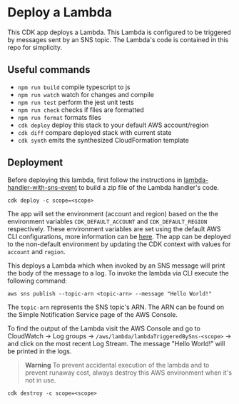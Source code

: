 # Deploy a Lambda

This CDK app deploys a Lambda. This Lambda is configured to be triggered by messages sent by an SNS topic. The Lambda's code is contained in this repo for simplicity.

## Useful commands

- `npm run build` compile typescript to js
- `npm run watch` watch for changes and compile
- `npm run test` perform the jest unit tests
- `npm run check` checks if files are formatted
- `npm run format` formats files
- `cdk deploy` deploy this stack to your default AWS account/region
- `cdk diff` compare deployed stack with current state
- `cdk synth` emits the synthesized CloudFormation template

## Deployment

Before deploying this lambda, first follow the instructions in [lambda-handler-with-sns-event](../lambda-handler-with-sns-event/README.md) to build a zip file of the Lambda handler's code.

`cdk deploy -c scope=<scope>`

The app will set the environment (account and region) based on the the environment variables `CDK_DEFAULT_ACCOUNT` and `CDK_DEFAULT_REGION` respectively. These environment variables are set using the default AWS CLI configurations, more information can be [here](https://docs.aws.amazon.com/cdk/v2/guide/environments.html). The app can be deployed to the non-default environment by updating the CDK context with values for `account` and `region`.

This deploys a Lambda which when invoked by an SNS message will print the body of the message to a log. To invoke the lambda via CLI execute the following command:

`aws sns publish --topic-arn <topic-arn> --message "Hello World!"`

The `topic-arn` represents the SNS topic's ARN. The ARN can be found on the Simple Notification Service page of the AWS Console.

To find the output of the Lambda visit the AWS Console and go to CloudWatch -> Log groups -> `/aws/lambda/lambdaTriggeredBySns-<scope>` -> and click on the most recent Log Stream. The message "Hello World!" will be printed in the logs.

> **Warning** To prevent accidental execution of the lambda and to prevent runaway cost, always destroy this AWS environment when it's not in use.

`cdk destroy -c scope=<scope>`
